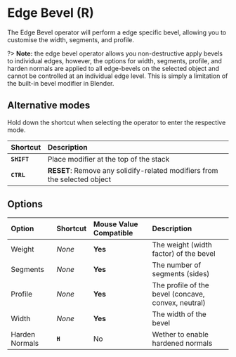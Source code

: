 # Edge Bevel (<span title="Recallable">R</span>)

The Edge Bevel operator will perform a edge specific bevel, allowing you to customise the width, segments, and profile.

?> **Note:** the edge bevel operator allows you non-destructive apply bevels to individual edges, however, the options for width, segments, profile, and harden normals are applied to all edge-bevels on the selected object and cannot be controlled at an individual edge level. This is simply a limitation of the built-in bevel modifier in Blender.

[](../_media/edge-bevel.mp4 ':include')

## Alternative modes

Hold down the shortcut when selecting the operator to enter the respective mode.

| Shortcut | Description |
| :--- | :--- |
| **`SHIFT`** | Place modifier at the top of the stack |
| **`CTRL`** | **RESET**: Remove any solidify-related modifiers from the selected object |

## Options

| Option | Shortcut | Mouse Value Compatible | Description |
| :--- | :--- | :--- | :--- |
| Weight | _None_ | **Yes** | The weight (width factor) of the bevel |
| Segments | _None_ | **Yes** | The number of segments (sides) |
| Profile | _None_ | **Yes** | The profile of the bevel (concave, convex, neutral) |
| Width | _None_ | **Yes** | The width of the bevel |
| Harden Normals | **`H`** | No | Wether to enable hardened normals |
